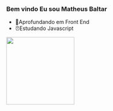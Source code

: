 ### Bem vindo  Eu sou Matheus Baltar
- 📝Aprofundando em Front End
- ⏰Estudando Javascript


<div>
  <a href="https://github.com/matheusbaltar">
  <img height="180" src="https://i.pinimg.com/236x/df/4e/ed/df4eed3834958c31bef75e446e5e8874.jpg"/>
                           
</div>                         
